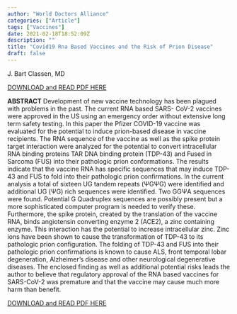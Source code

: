 ```yaml
---
author: "World Doctors Alliance"
categories: ["Article"]
tags: ["Vaccines"]
date: 2021-02-18T18:52:09Z
description: ""
title: "Covid19 Rna Based Vaccines and the Risk of Prion Disease"
draft: false
---
```


J. Bart Classen, MD

[DOWNLOAD and READ PDF HERE](../ims/covid19-rna-based-vaccines-and-the-risk-of-prion-disease-1503.pdf)

**ABSTRACT**
Development of new vaccine technology has been plagued with problems in the past. The current RNA based SARS- CoV-2 vaccines were approved in the US using an emergency order without extensive long term safety testing. In this paper the Pfizer COVID-19 vaccine was evaluated for the potential to induce prion-based disease in vaccine recipients. The RNA sequence of the vaccine as well as the spike protein target interaction were analyzed for the potential to convert intracellular RNA binding proteins TAR DNA binding protein (TDP-43) and Fused in Sarcoma (FUS) into their pathologic prion conformations. The results indicate that the vaccine RNA has specific sequences that may induce TDP-43 and FUS to fold into their pathologic prion confirmations. In the current analysis a total of sixteen UG tandem repeats (ΨGΨG) were identified and additional UG (ΨG) rich sequences were identified. Two GGΨA sequences were found. Potential G Quadruplex sequences are possibly present but a more sophisticated computer program is needed to verify these. Furthermore, the spike protein, created by the translation of the vaccine RNA, binds angiotensin converting enzyme 2 (ACE2), a zinc containing enzyme. This interaction has the potential to increase intracellular zinc. Zinc ions have been shown to cause the transformation of TDP-43 to its pathologic prion configuration. The folding of TDP-43 and FUS into their pathologic prion confirmations is known to cause ALS, front temporal lobar degeneration, Alzheimer’s disease and other neurological degenerative diseases. The enclosed finding as well as additional potential risks leads the author to believe that regulatory approval of the RNA based vaccines for SARS-CoV-2 was premature and that the vaccine may cause much more harm than benefit.  

[DOWNLOAD and READ PDF HERE](../ims/covid19-rna-based-vaccines-and-the-risk-of-prion-disease-1503.pdf)

